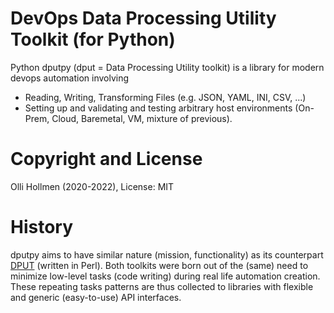 # DevOps Data Processing Utility Toolkit (for Python)

Python dputpy (dput = Data Processing Utility toolkit) is a library for
modern devops automation involving

- Reading, Writing, Transforming Files (e.g. JSON, YAML, INI, CSV, ...)
- Setting up and validating and testing arbitrary host environments (On-Prem, Cloud, Baremetal, VM, mixture of previous).

# Copyright and License

Olli Hollmen (2020-2022), License: MIT

# History

dputpy aims to have similar nature (mission, functionality) as its counterpart [DPUT](https://github.com/ohollmen/DPUT) (written in Perl).
Both toolkits were born out of the (same) need to minimize low-level tasks (code writing) during real life automation creation.
These repeating tasks patterns are thus collected to libraries with flexible and generic (easy-to-use) API interfaces.
